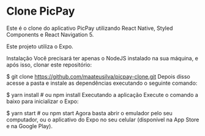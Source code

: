 # Clone PicPay

Este é o clone do aplicativo PicPay utilizando React Native, Styled Components e React Navigation 5.

Este projeto utiliza o Expo.

Instalação
Você precisará ter apenas o NodeJS instalado na sua máquina, e após isso, clonar este repositório:

  $ git clone https://github.com/maateusilva/picpay-clone.git
Depois disso acesse a pasta e instale as dependências executando o seguinte comando:

  $ yarn install # ou npm install
Executando a aplicação
Execute o comando a baixo para inicializar o Expo:

  $ yarn start # ou npm start
Agora basta abrir o emulador pelo seu computador, ou o aplicativo do Expo no seu celular (disponível na App Store e na Google Play).
